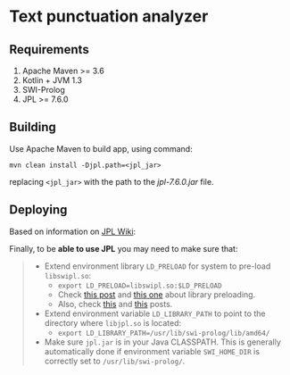 # Text punctuation analyzer

## Requirements

1. Apache Maven >= 3.6
2. Kotlin + JVM 1.3
3. SWI-Prolog
4. JPL >= 7.6.0

## Building

Use Apache Maven to build app, using command:
```shell script
mvn clean install -Djpl.path=<jpl_jar>
```
replacing `<jpl_jar>` with the path to the _jpl-7.6.0.jar_ file.

## Deploying

Based on information on [JPL Wiki](https://github.com/SWI-Prolog/packages-jpl/wiki/Installing-&-Using-JPL-in-Linux):

Finally, to be **able to use JPL** you may need to make sure that:

>* Extend environment library `LD_PRELOAD` for system to pre-load `libswipl.so`: 
>    * `export LD_PRELOAD=libswipl.so:$LD_PRELOAD`
>    * Check [this post](https://answers.ros.org/question/132411/unable-to-load-existing-owl-in-semantic-map-editor/) and [this one](https://blog.cryptomilk.org/2014/07/21/what-is-preloading/) about library preloading.
>    * Also, check [this](https://bugs.debian.org/cgi-bin/bugreport.cgi?bug=690734) and [this](https://github.com/yuce/pyswip/issues/10) posts.
>* Extend environment variable `LD_LIBRARY_PATH`  to point to the directory where `libjpl.so` is located:
>    * `export LD_LIBRARY_PATH=/usr/lib/swi-prolog/lib/amd64/`
>* Make sure `jpl.jar` is in your Java CLASSPATH. This is generally automatically done if environment variable `SWI_HOME_DIR` is correctly set to `/usr/lib/swi-prolog/`.